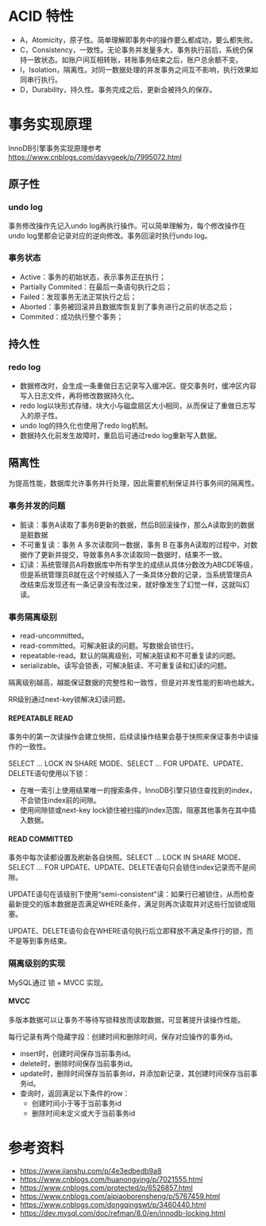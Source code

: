 # ACID 特性

* A，Atomicity，原子性。简单理解即事务中的操作要么都成功，要么都失败。
* C，Consistency，一致性。无论事务并发量多大，事务执行前后，系统仍保持一致状态。如账户间互相转账，转账事务结束之后，账户总余额不变。
* I，Isolation，隔离性。对同一数据处理的并发事务之间互不影响，执行效果如同串行执行。
* D，Durability，持久性。事务完成之后，更新会被持久的保存。

# 事务实现原理

InnoDB引擎事务实现原理参考 https://www.cnblogs.com/davygeek/p/7995072.html

## 原子性

### undo log

事务修改操作先记入undo log再执行操作。可以简单理解为，每个修改操作在undo log里都会记录对应的逆向修改。事务回滚时执行undo log。

### 事务状态

* Active：事务的初始状态，表示事务正在执行；
* Partially Commited：在最后一条语句执行之后；
* Failed：发现事务无法正常执行之后；
* Aborted：事务被回滚并且数据库恢复到了事务进行之前的状态之后；
* Commited：成功执行整个事务；

## 持久性

### redo log

* 数据修改时，会生成一条重做日志记录写入缓冲区。提交事务时，缓冲区内容写入日志文件，再将修改数据持久化。
* redo log以块形式存储，块大小与磁盘扇区大小相同，从而保证了重做日志写入的原子性。
* undo log的持久化也使用了redo log机制。
* 数据持久化前发生故障时，重启后可通过redo log重新写入数据。

## 隔离性

为提高性能，数据库允许事务并行处理，因此需要机制保证并行事务间的隔离性。

### 事务并发的问题

* 脏读：事务A读取了事务B更新的数据，然后B回滚操作，那么A读取到的数据是脏数据
* 不可重复读：事务 A 多次读取同一数据，事务 B 在事务A读取的过程中，对数据作了更新并提交，导致事务A多次读取同一数据时，结果不一致。
* 幻读：系统管理员A将数据库中所有学生的成绩从具体分数改为ABCDE等级，但是系统管理员B就在这个时候插入了一条具体分数的记录，当系统管理员A改结束后发现还有一条记录没有改过来，就好像发生了幻觉一样，这就叫幻读。

### 事务隔离级别

* read-uncommitted。
* read-committed。可解决脏读的问题。写数据会锁住行。
* repeatable-read。默认的隔离级别，可解决脏读和不可重复读的问题。
* serializable。读写会锁表，可解决脏读、不可重复读和幻读的问题。

隔离级别越高，越能保证数据的完整性和一致性，但是对并发性能的影响也越大。

RR级别通过next-key锁解决幻读问题。

#### REPEATABLE READ

事务中的第一次读操作会建立快照，后续读操作结果会基于快照来保证事务中读操作的一致性。

SELECT ... LOCK IN SHARE MODE、SELECT ... FOR UPDATE、UPDATE、DELETE语句使用以下锁：

* 在唯一索引上使用结果唯一的搜索条件，InnoDB引擎只锁住查找到的index，不会锁住index前的间隙。
* 使用间隙锁或next-key lock锁住被扫描的index范围，阻塞其他事务在其中插入数据。

#### READ COMMITTED

事务中每次读都设置及刷新各自快照。SELECT ... LOCK IN SHARE MODE、SELECT ... FOR UPDATE、UPDATE、DELETE语句只会锁住index记录而不是间隙。

UPDATE语句在该级别下使用“semi-consistent”读：如果行已被锁住，从而检查最新提交的版本数据是否满足WHERE条件，满足则再次读取并对这些行加锁或阻塞。

UPDATE、DELETE语句会在WHERE语句执行后立即释放不满足条件行的锁，而不是等到事务结束。

### 隔离级别的实现

MySQL通过 锁 + MVCC 实现。

#### MVCC

多版本数据可以让事务不等待写锁释放而读取数据，可显著提升读操作性能。

每行记录有两个隐藏字段：创建时间和删除时间，保存对应操作的事务id。

* insert时，创建时间保存当前事务id。
* delete时，删除时间保存当前事务id。
* update时，删除时间保存当前事务id，并添加新记录，其创建时间保存当前事务id。
* 查询时，返回满足以下条件的row：
  * 创建时间小于等于当前事务id
  * 删除时间未定义或大于当前事务id

# 参考资料

* https://www.jianshu.com/p/4e3edbedb9a8
* https://www.cnblogs.com/huanongying/p/7021555.html
* https://www.cnblogs.com/protected/p/6526857.html
* https://www.cnblogs.com/aipiaoborensheng/p/5767459.html
* https://www.cnblogs.com/dongqingswt/p/3460440.html
* https://dev.mysql.com/doc/refman/8.0/en/innodb-locking.html
